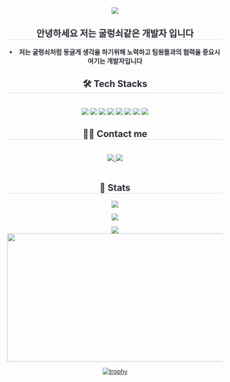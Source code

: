 <div align= "center">
    <img src="https://capsule-render.vercel.app/api?type=waving&color=auto&height=180&text=JHS%20Code%20Hub&animation=fadeIn&fontColor=000000&fontSize=70" />
    </div>
    <div align= "center"> 
    <h2 style="border-bottom: 1px solid #d8dee4; color: #282d33;"> 안녕하세요 저는 굴렁쇠같은 개발자 입니다 </h2>  
    <div style="font-weight: 700; font-size: 15px; text-align: center; color: #282d33;"> <li> 저는 굴렁쇠처럼 둥글게 생각을 하기위해 노력하고 팀원들과의 협력을 중요시 여기는 개발자입니다</li></li></li> </div> 
    </div>
    <div align= "center">
    <h2 style="border-bottom: 1px solid #d8dee4; color: #282d33;"> 🛠️ Tech Stacks </h2> <br> 
    <div style="margin: 0 auto; text-align: center;" align= "center"> <img src="https://img.shields.io/badge/HTML5-E34F26?style=for-the-badge&logo=HTML5&logoColor=white">
         <img src="https://img.shields.io/badge/HTML5-E34F26?style=for-the-badge&logo=HTML5&logoColor=white">
          <img src="https://img.shields.io/badge/CSS3-1572B6?style=for-the-badge&logo=CSS3&logoColor=white">
          <img src="https://img.shields.io/badge/Tailwind CSS-06B6D4?style=for-the-badge&logo=Tailwind CSS&logoColor=white">
          <img src="https://img.shields.io/badge/Javascript-F7DF1E?style=for-the-badge&logo=Javascript&logoColor=white">
          <img src="https://img.shields.io/badge/TypeScript-007ACC?style=for-the-badge&logo=typescript&logoColor=white">
          <img src="https://img.shields.io/badge/React-61DAFB?style=for-the-badge&logo=React&logoColor=white">
      	  <img src="https://img.shields.io/badge/Next.js-000000?style=for-the-badge&logo=Next.js&logoColor=white">
          <br/></div>
    </div>
    <div align= "center">
    <h2 style="border-bottom: 1px solid #d8dee4; color: #282d33;"> 🧑‍💻 Contact me </h2> <br> 
    <div align= "center"> 
        <a href=https://velog.io/@johyunsoo33/posts> 
            <img src="https://img.shields.io/badge/Velog-20C997?style=for-the-badge&logo=Velog&logoColor=white&link=https://velog.io/@johyunsoo33/posts"> 
        </a>
         <a href=mailto:aorzkfflqj@gmail.com> 
             <img src="https://img.shields.io/badge/Gmail-EA4335?style=for-the-badge&logo=Gmail&logoColor=white&link=mailto:aorzkfflqj@gmail.com">
         </a>
          </div> 
        <br> 
    <div align= "center"> 
    <h2 style="border-bottom: 1px solid #d8dee4; color: #282d33;"> 🏅 Stats </h2> 
        <div align= "center"> 
            <p><img src="https://github-readme-stats.vercel.app/api?username=johyunsoo33&bg_color=60,f8ff94,feffd6&title_color=000000&text_color=000000"/></p>
            <p><img src="https://github-readme-stats.vercel.app/api/top-langs/?username=johyunsoo33&layout=compact&bg_color=60,f8ff94,feffd6&title_color=000000&text_color=000000"/> </p>
        </div> 
    <div><img src="http://mazassumnida.wtf/api/generate_badge?boj=johyunsoo33"></img> </div>
<a href="https://www.gitanimals.org/en_US?utm_medium=image&utm_source=johyunsoo33&utm_content=farm">
<img
  src="https://render.gitanimals.org/farms/johyunsoo33"
  width="600"
  height="300"
/>
</a>

[![trophy](https://github-profile-trophy.vercel.app/?username=ryo-ma)](https://github.com/ryo-ma/github-profile-trophy)
    </div>
    
  

